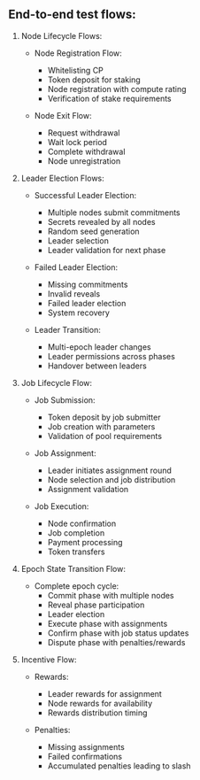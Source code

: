 ## End-to-end test flows:

1. Node Lifecycle Flows:
   - Node Registration Flow:
     * Whitelisting CP
     * Token deposit for staking
     * Node registration with compute rating
     * Verification of stake requirements

   - Node Exit Flow:
     * Request withdrawal
     * Wait lock period
     * Complete withdrawal
     * Node unregistration

2. Leader Election Flows:
   - Successful Leader Election:
     * Multiple nodes submit commitments
     * Secrets revealed by all nodes
     * Random seed generation
     * Leader selection
     * Leader validation for next phase

   - Failed Leader Election:
     * Missing commitments
     * Invalid reveals
     * Failed leader election
     * System recovery

   - Leader Transition:
     * Multi-epoch leader changes
     * Leader permissions across phases
     * Handover between leaders

3. Job Lifecycle Flow:
   - Job Submission:
     * Token deposit by job submitter
     * Job creation with parameters
     * Validation of pool requirements

   - Job Assignment:
     * Leader initiates assignment round
     * Node selection and job distribution
     * Assignment validation

   - Job Execution:
     * Node confirmation
     * Job completion 
     * Payment processing
     * Token transfers

4. Epoch State Transition Flow:
   - Complete epoch cycle:
     * Commit phase with multiple nodes
     * Reveal phase participation
     * Leader election 
     * Execute phase with assignments
     * Confirm phase with job status updates
     * Dispute phase with penalties/rewards

5. Incentive Flow:
   - Rewards:
     * Leader rewards for assignment
     * Node rewards for availability
     * Rewards distribution timing

   - Penalties:
     * Missing assignments
     * Failed confirmations
     * Accumulated penalties leading to slash
